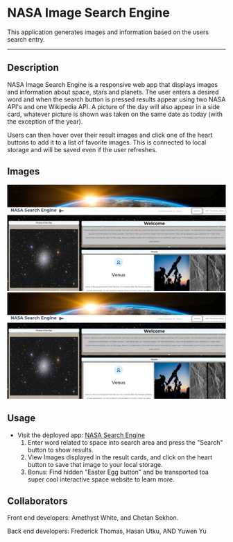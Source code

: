 # NASA Image Search Engine

This application generates images and information based on the users search entry.

---

## Description

NASA Image Search Engine is a responsive web app that displays images and information about space, stars and planets. The user enters a desired word and when the search button is pressed results appear using two NASA API's and one Wikipedia API. A picture of the day will also appear in a side card, whatever picture is shown was taken on the same date as today (with the exception of the year).

Users can then hover over their result images and click one of the heart buttons to add it to a list of favorite images. This is connected to local storage and will be saved even if the user refreshes.

## Images

![image of app](./assets/utils/s1.jpg)
![image of app](./assets/utils/s1.jpg)


## Usage
* Visit the deployed app: [NASA Search Engine](https://hhutku.github.io/space/)
    1. Enter word related to space into search area and press the "Search" button to show results.
    2. View Images displayed in the result cards, and click on the heart button to save that image to your local storage.
    3. Bonus: Find hidden "Easter Egg button" and be transported toa super cool interactive space website to learn more.


## Collaborators
Front end developers:
Amethyst White, and Chetan Sekhon.

Back end developers:
Frederick Thomas, Hasan Utku, AND Yuwen Yu



